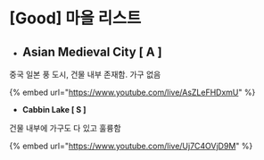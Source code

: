 # \[Good] 마을 리스트



* ## Asian Medieval City \[ A ]

중국 일본 풍 도시, 건물 내부 존재함. 가구 없음

{% embed url="https://www.youtube.com/live/AsZLeFHDxmU" %}



* **Cabbin Lake \[ S ]**

건물 내부에 가구도 다 있고 훌륭함

{% embed url="https://www.youtube.com/live/Uj7C4OVjD9M" %}
